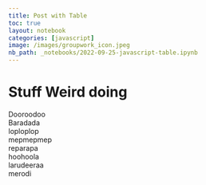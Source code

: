 ```yaml
---
title: Post with Table
toc: true
layout: notebook
categories: [javascript]
image: /images/groupwork_icon.jpeg
nb_path: _notebooks/2022-09-25-javascript-table.ipynb
---
```


<link href="https://cdn.jsdelivr.net/npm/bootstrap@5.0.2/dist/css/bootstrap.min.css" rel="stylesheet" integrity="sha384-EVSTQN3/azprG1Anm3QDgpJLIm9Nao0Yz1ztcQTwFspd3yD65VohhpuuCOmLASjC" crossorigin="anonymous">

<!doctype html>
<html lang="en">
  <head>
    <meta charset="utf-8">
    <meta name="viewport" content="width=device-width, initial-scale=1">

  <link href="https://cdn.jsdelivr.net/npm/bootstrap@5.0.2/dist/css/bootstrap.min.css" rel="stylesheet" integrity="sha384-EVSTQN3/azprG1Anm3QDgpJLIm9Nao0Yz1ztcQTwFspd3yD65VohhpuuCOmLASjC" crossorigin="anonymous">

   <title>Doing weird Stuff </title>
  </head>
  <body>
    <h1>Stuff Weird doing</h1>

   <script src="https://cdn.jsdelivr.net/npm/bootstrap@5.0.2/dist/js/bootstrap.bundle.min.js" integrity="sha384-MrcW6ZMFYlzcLA8Nl+NtUVF0sA7MsXsP1UyJoMp4YLEuNSfAP+JcXn/tWtIaxVXM" crossorigin="anonymous"></script>
   
   <script src="https://cdn.jsdelivr.net/npm/@popperjs/core@2.9.2/dist/umd/popper.min.js" integrity="sha384-IQsoLXl5PILFhosVNubq5LC7Qb9DXgDA9i+tQ8Zj3iwWAwPtgFTxbJ8NT4GN1R8p" crossorigin="anonymous"></script>
   <script src="https://cdn.jsdelivr.net/npm/bootstrap@5.0.2/dist/js/bootstrap.min.js" integrity="sha384-cVKIPhGWiC2Al4u+LWgxfKTRIcfu0JTxR+EQDz/bgldoEyl4H0zUF0QKbrJ0EcQF" crossorigin="anonymous"></script>
  </body>
</html>

<div class="container">
  <div class="row row-cols-3">
    <div class="col">
      Dooroodoo
    </div>
    <div class="col">
      Baradada
    </div>
    <div class="col">
      loploplop
    </div>
    <div class="col">
      mepmepmep
    </div>
    <div class="col">
      reparapa
    </div>
    <div class="col">
      hoohoola
    </div>
    <div class="col">
      larudeeraa
    </div>
    <div class="col">
      merodi
    </div>
  </div>
</div>
